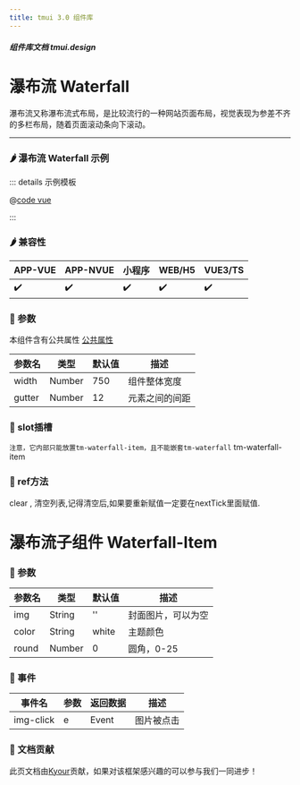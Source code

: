 ```yaml
---
title: tmui 3.0 组件库
---
```


<dirtoc></dirtoc>

##### 组件库文档 tmui.design

# 瀑布流 Waterfall
瀑布流又称瀑布流式布局，是比较流行的一种网站页面布局，视觉表现为参差不齐的多栏布局，随着页面滚动条向下滚动。

---

### :hot_pepper: 瀑布流 Waterfall 示例

<webview url="https://tmui.design/h5/#/pages/showdata/waterfall"></webview>

::: details 示例模板

@[code vue](pages/showdata/waterfall.nvue)

:::

### :hot_pepper: 兼容性

| APP-VUE            | APP-NVUE           | 小程序                | WEB/H5             | VUE3/TS            |
|--------------------|--------------------|--------------------|--------------------|--------------------|
| :heavy_check_mark: | :heavy_check_mark: | :heavy_check_mark: | :heavy_check_mark: | :heavy_check_mark: |

### :seedling: 参数
本组件含有公共属性 [公共属性](/doc/spec/组件公共样式.md)

| 参数名    | 类型     | 默认值 | 描述      |
|--------|--------|-----|---------|
| width  | Number | 750 | 组件整体宽度  |
| gutter | Number | 12  | 元素之间的间距 |

### :corn: slot插槽
`注意，它内部只能放置tm-waterfall-item，且不能嵌套tm-waterfall`
tm-waterfall-item

### :green_salad: ref方法
clear , 清空列表,记得清空后,如果要重新赋值一定要在nextTick里面赋值.

# 瀑布流子组件 Waterfall-Item

### :seedling: 参数
| 参数名   | 类型     | 默认值   | 描述   |
|-------|--------|-------|------|
| img   | String | ''    | 封面图片，可以为空 |
| color | String | white | 主题颜色 |
| round | Number | 0     | 圆角，0-25 |

### :rose: 事件
| 事件名       | 参数  | 返回数据  | 描述    |
|-----------|-----|-------|-------|
| img-click | e   | Event | 图片被点击 |

### :couplekiss: 文档贡献
此页文档由[Kyour](https://github.com/kyour-cn)贡献，如果对该框架感兴趣的可以参与我们一同进步！
